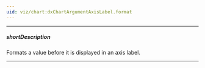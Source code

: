 ```yaml
---
uid: viz/chart:dxChartArgumentAxisLabel.format
---
```

---
##### shortDescription
Formats a value before it is displayed in an axis label.

---
<!--
See the [format](/api-reference/50%20Common/Object%20Structures/format '/Documentation/ApiReference/Common/Object_Structures/format/') section for information on accepted values. 

#####See Also#####
- [customizeText](/api-reference/10%20UI%20Components/dxChart/1%20Configuration/argumentAxis/label/customizeText.md '{currentpath}/#customizeText')
- [Value Formatting](/concepts/Common/Value%20Formatting '/Documentation/Guide/Common/Value_Formatting/')

-->